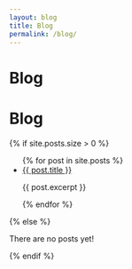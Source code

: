 ```yaml
---
layout: blog
title: Blog
permalink: /blog/
---
```


<h1>Blog</h1>

<h1>Blog</h1>

{% if site.posts.size > 0 %}
  <ul>
    {% for post in site.posts %}
      <li>
        <a href="{{ post.url }}">{{ post.title }}</a>
        <p>{{ post.excerpt }}</p>
      </li>
    {% endfor %}
  </ul>
{% else %}
  <p>There are no posts yet!</p>
{% endif %}